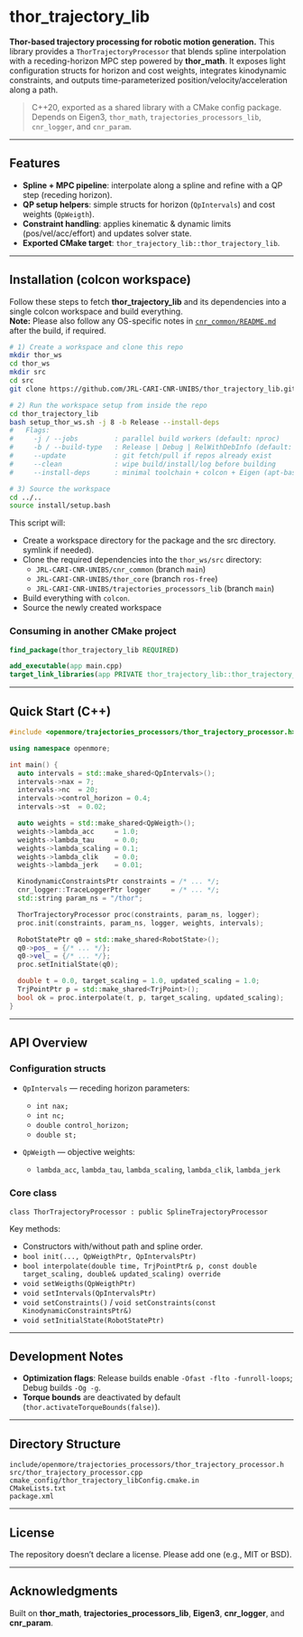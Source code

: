 # thor_trajectory_lib

**Thor-based trajectory processing for robotic motion generation.**
This library provides a `ThorTrajectoryProcessor` that blends spline interpolation with a receding-horizon MPC step powered by **thor_math**. It exposes light configuration structs for horizon and cost weights, integrates kinodynamic constraints, and outputs time-parameterized position/velocity/acceleration along a path.

> C++20, exported as a shared library with a CMake config package. Depends on Eigen3, `thor_math`, `trajectories_processors_lib`, `cnr_logger`, and `cnr_param`.

---

## Features

- **Spline + MPC pipeline**: interpolate along a spline and refine with a QP step (receding horizon).
- **QP setup helpers**: simple structs for horizon (`QpIntervals`) and cost weights (`QpWeigth`).
- **Constraint handling**: applies kinematic & dynamic limits (pos/vel/acc/effort) and updates solver state.
- **Exported CMake target**: `thor_trajectory_lib::thor_trajectory_lib`.

---


## Installation (colcon workspace)

Follow these steps to fetch **thor_trajectory_lib** and its dependencies into a single colcon workspace and build everything.  
**Note:** Please also follow any OS-specific notes in [`cnr_common/README.md`](../cnr_common/README.md) after the build, if required.

```bash
# 1) Create a workspace and clone this repo
mkdir thor_ws
cd thor_ws
mkdir src
cd src
git clone https://github.com/JRL-CARI-CNR-UNIBS/thor_trajectory_lib.git

# 2) Run the workspace setup from inside the repo
cd thor_trajectory_lib
bash setup_thor_ws.sh -j 8 -b Release --install-deps
#   Flags:
#     -j / --jobs         : parallel build workers (default: nproc)
#     -b / --build-type   : Release | Debug | RelWithDebInfo (default: Release)
#     --update            : git fetch/pull if repos already exist
#     --clean             : wipe build/install/log before building
#     --install-deps      : minimal toolchain + colcon + Eigen (apt-based distros)

# 3) Source the workspace
cd ../..
source install/setup.bash
```

This script will:
- Create a workspace directory for the package and the src directory. symlink if needed).
- Clone the required dependencies into the `thor_ws/src` directory:
  - `JRL-CARI-CNR-UNIBS/cnr_common` (branch `main`)
  - `JRL-CARI-CNR-UNIBS/thor_core` (branch `ros-free`)
  - `JRL-CARI-CNR-UNIBS/trajectories_processors_lib` (branch `main`)
- Build everything with `colcon`.
- Source the newly created workspace
### Consuming in another CMake project

```cmake
find_package(thor_trajectory_lib REQUIRED)

add_executable(app main.cpp)
target_link_libraries(app PRIVATE thor_trajectory_lib::thor_trajectory_lib)
```

---

## Quick Start (C++)

```cpp
#include <openmore/trajectories_processors/thor_trajectory_processor.h>

using namespace openmore;

int main() {
  auto intervals = std::make_shared<QpIntervals>();
  intervals->nax = 7;
  intervals->nc  = 20;
  intervals->control_horizon = 0.4;
  intervals->st  = 0.02;

  auto weights = std::make_shared<QpWeigth>();
  weights->lambda_acc     = 1.0;
  weights->lambda_tau     = 0.0;
  weights->lambda_scaling = 0.1;
  weights->lambda_clik    = 0.0;
  weights->lambda_jerk    = 0.01;

  KinodynamicConstraintsPtr constraints = /* ... */;
  cnr_logger::TraceLoggerPtr logger     = /* ... */;
  std::string param_ns = "/thor";

  ThorTrajectoryProcessor proc(constraints, param_ns, logger);
  proc.init(constraints, param_ns, logger, weights, intervals);

  RobotStatePtr q0 = std::make_shared<RobotState>();
  q0->pos_ = {/* ... */};
  q0->vel_ = {/* ... */};
  proc.setInitialState(q0);

  double t = 0.0, target_scaling = 1.0, updated_scaling = 1.0;
  TrjPointPtr p = std::make_shared<TrjPoint>();
  bool ok = proc.interpolate(t, p, target_scaling, updated_scaling);
}
```

---

## API Overview

### Configuration structs

- `QpIntervals` — receding horizon parameters:
  - `int nax;`
  - `int nc;`
  - `double control_horizon;`
  - `double st;`

- `QpWeigth` — objective weights:
  - `lambda_acc`, `lambda_tau`, `lambda_scaling`, `lambda_clik`, `lambda_jerk`

### Core class

`class ThorTrajectoryProcessor : public SplineTrajectoryProcessor`

Key methods:

- Constructors with/without path and spline order.
- `bool init(..., QpWeigthPtr, QpIntervalsPtr)`
- `bool interpolate(double time, TrjPointPtr& p, const double target_scaling, double& updated_scaling) override`
- `void setWeigths(QpWeigthPtr)`
- `void setIntervals(QpIntervalsPtr)`
- `void setConstraints()` / `void setConstraints(const KinodynamicConstraintsPtr&)`
- `void setInitialState(RobotStatePtr)`

---

## Development Notes

- **Optimization flags**: Release builds enable `-Ofast -flto -funroll-loops`; Debug builds `-Og -g`.
- **Torque bounds** are deactivated by default (`thor.activateTorqueBounds(false)`).

---

## Directory Structure

```
include/openmore/trajectories_processors/thor_trajectory_processor.h
src/thor_trajectory_processor.cpp
cmake_config/thor_trajectory_libConfig.cmake.in
CMakeLists.txt
package.xml
```

---

## License

The repository doesn’t declare a license. Please add one (e.g., MIT or BSD).

---

## Acknowledgments

Built on **thor_math**, **trajectories_processors_lib**, **Eigen3**, **cnr_logger**, and **cnr_param**.
